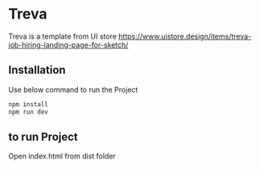 # Treva

Treva is a template from UI store
https://www.uistore.design/items/treva-job-hiring-landing-page-for-sketch/

## Installation

Use below command to run the Project
```bash
npm install
npm run dev
```
## to run Project

Open index.html from dist folder
